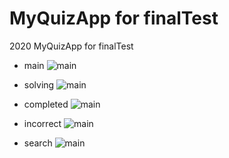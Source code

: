 # MyQuizApp for finalTest

2020 MyQuizApp for finalTest

- main
![main](img/main.png)

- solving
![main](img/solving.png)

- completed
![main](img/completed.png)

- incorrect
![main](img/incorrect.png)

- search
![main](img/search.png)


